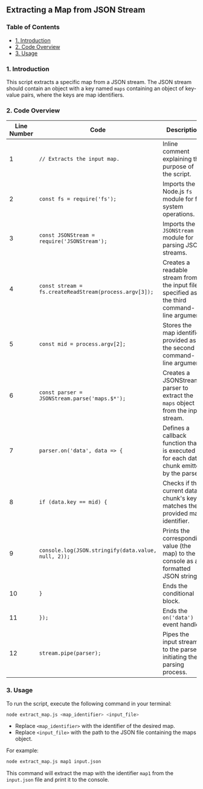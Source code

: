 ## Extracting a Map from JSON Stream

### Table of Contents

* [1. Introduction](#1-introduction)
* [2. Code Overview](#2-code-overview)
* [3. Usage](#3-usage)

### 1. Introduction

This script extracts a specific map from a JSON stream. The JSON stream should contain an object with a key named `maps` containing an object of key-value pairs, where the keys are map identifiers. 

### 2. Code Overview

| Line Number | Code | Description |
|---|---|---|
| 1 | `// Extracts the input map.` |  Inline comment explaining the purpose of the script. |
| 2 | `const fs = require('fs');` | Imports the Node.js `fs` module for file system operations. |
| 3 | `const JSONStream = require('JSONStream');` | Imports the `JSONStream` module for parsing JSON streams. |
| 4 | `const stream = fs.createReadStream(process.argv[3]);` | Creates a readable stream from the input file specified as the third command-line argument. |
| 5 | `const mid = process.argv[2];` | Stores the map identifier provided as the second command-line argument. |
| 6 | `const parser = JSONStream.parse('maps.$*');` | Creates a JSONStream parser to extract the `maps` object from the input stream. |
| 7 | `parser.on('data', data => {` | Defines a callback function that is executed for each data chunk emitted by the parser. |
| 8 | `if (data.key == mid) {` | Checks if the current data chunk's key matches the provided map identifier. |
| 9 | `console.log(JSON.stringify(data.value, null, 2));` | Prints the corresponding value (the map) to the console as a formatted JSON string. |
| 10 | `}` | Ends the conditional block. |
| 11 | `});` | Ends the `on('data')` event handler. |
| 12 | `stream.pipe(parser);` | Pipes the input stream to the parser, initiating the parsing process. |

### 3. Usage

To run the script, execute the following command in your terminal:

```bash
node extract_map.js <map_identifier> <input_file>
```

* Replace `<map_identifier>` with the identifier of the desired map.
* Replace `<input_file>` with the path to the JSON file containing the maps object.

For example:

```bash
node extract_map.js map1 input.json
```

This command will extract the map with the identifier `map1` from the `input.json` file and print it to the console. 
